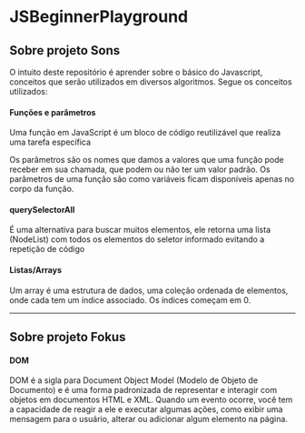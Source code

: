 # JSBeginnerPlayground

<h2>Sobre projeto Sons</h2>

O intuito deste repositório é aprender sobre o básico do Javascript, conceitos que serão utilizados em diversos algoritmos. Segue os conceitos utilizados:

<h4>Funções e parâmetros</h4>
Uma função em JavaScript é um bloco de código reutilizável que realiza uma tarefa específica

Os parâmetros são os nomes que damos a valores que uma função pode receber em sua chamada, que podem ou não ter um valor padrão. Os parâmetros de uma função são como variáveis ficam disponíveis apenas no corpo da função.

<h4>querySelectorAll</h4>

É uma alternativa para buscar muitos elementos, ele retorna uma lista (NodeList) com todos os elementos do seletor informado evitando a repetição de código

<h4>Listas/Arrays</h4>

Um array é uma estrutura de dados, uma coleção ordenada de elementos, onde cada tem um índice associado. Os índices começam em 0.

----

<h2>Sobre projeto Fokus</h2>

<h4>DOM</h4>

 DOM é a sigla para Document Object Model (Modelo de Objeto de Documento) e é uma forma padronizada de representar e interagir com objetos em documentos HTML e XML. Quando um evento ocorre, você tem a capacidade de reagir a ele e executar algumas ações, como exibir uma mensagem para o usuário, alterar ou adicionar algum elemento na página.
